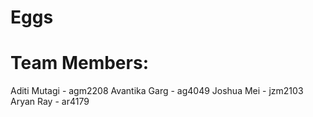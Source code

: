 # Eggs

# Team Members:
Aditi Mutagi - agm2208
Avantika Garg - ag4049
Joshua Mei - jzm2103
Aryan Ray - ar4179
